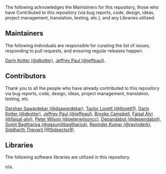 The following acknowledges the Maintainers for this repository, those who have Contributed to this repository (via bug reports, code, design, ideas, project management, translation, testing, etc.), and any Libraries utilized.

## Maintainers

The following individuals are responsible for curating the list of issues, responding to pull requests, and ensuring regular releases happen.

[Darin Kotter (@dkotter)](https://github.com/dkotter), [Jeffrey Paul (@jeffpaul)](https://github.com/jeffpaul).

## Contributors

Thank you to all the people who have already contributed to this repository via bug reports, code, design, ideas, project management, translation, testing, etc.

[Darshan Sawardekar (@dsawardekar)](https://github.com/dsawardekar), [Taylor Lovett (@tlovett1)](https://github.com/tlovett1), [Darin Kotter (@dkotter)](https://github.com/dkotter), [Jeffrey Paul (@jeffpaul)](https://github.com/jeffpaul), [Brooke Campbell](https://www.linkedin.com/in/brookecampbelldesign/), [Faisal Alvi (@faisal-alvi)](https://github.com/faisal-alvi), [Peter Wilson (@peterwilsoncc)](https://github.com/peterwilsoncc), [Depandabot (@dependabot)](https://github.com/apps/dependabot), [Sumit Bagthariya (@qasumitbagthariya)](https://github.com/qasumitbagthariya), [Ravinder Kumar (@ravinderk)](https://github.com/ravinderk), [Siddharth Thevaril (@Sidsector9)](https://github.com/Sidsector9).

## Libraries

The following software libraries are utilized in this repository.

n/a.
